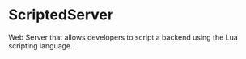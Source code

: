 # ScriptedServer

Web Server that allows developers to script a backend using the Lua scripting language.
